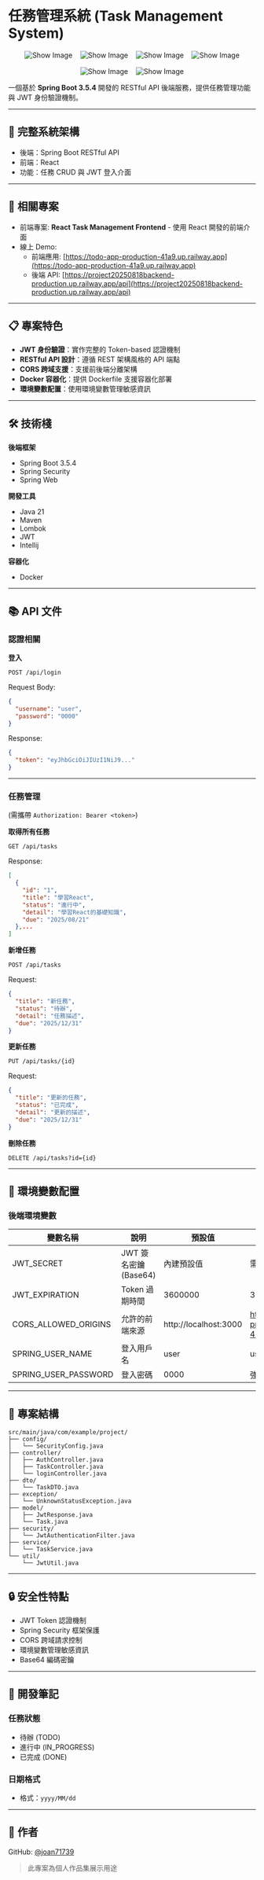 # 任務管理系統 (Task Management System)

<div style="display: flex; justify-content: center; gap: 16px; flex-wrap: wrap;">
  <img src="https://img.icons8.com/?size=100&id=90519&format=png&color=000000" alt="Show Image" />
  <img src="https://img.icons8.com/?size=100&id=FBO05Dys9QCg&format=png&color=000000" alt="Show Image" />
  <img src="https://img.icons8.com/?size=100&id=21888&format=png&color=000000" alt="Show Image" />
  <img src="https://img.icons8.com/?size=100&id=cdYUlRaag9G9&format=png&color=000000" alt="Show Image" />
  <img src="https://img.icons8.com/?size=100&id=12599&format=png&color=000000" alt="Show Image" />
  <img src="https://img.icons8.com/?size=100&id=61959&format=png&color=000000" alt="Show Image" />
</div>

一個基於 **Spring Boot 3.5.4** 開發的 RESTful API 後端服務，提供任務管理功能與 JWT 身份驗證機制。

---

## 🔗 完整系統架構
- 後端：Spring Boot RESTful API
- 前端：React
- 功能：任務 CRUD 與 JWT 登入介面

---

## 🔗 相關專案
- 前端專案: **React Task Management Frontend** - 使用 React 開發的前端介面
- 線上 Demo:
    - 前端應用: [https://todo-app-production-41a9.up.railway.app](https://todo-app-production-41a9.up.railway.app)
    - 後端 API: [https://project20250818backend-production.up.railway.app/api](https://project20250818backend-production.up.railway.app/api)

---

## 📋 專案特色
- **JWT 身份驗證**：實作完整的 Token-based 認證機制
- **RESTful API 設計**：遵循 REST 架構風格的 API 端點
- **CORS 跨域支援**：支援前後端分離架構
- **Docker 容器化**：提供 Dockerfile 支援容器化部署
- **環境變數配置**：使用環境變數管理敏感資訊

---

## 🛠 技術棧
**後端框架**
- Spring Boot 3.5.4
- Spring Security
- Spring Web

**開發工具**
- Java 21
- Maven
- Lombok
- JWT
- Intellij

**容器化**
- Docker

---

## 📚 API 文件

### 認證相關
**登入**
```http
POST /api/login
```
Request Body:
```json
{
  "username": "user",
  "password": "0000"
}
```
Response:
```json
{
  "token": "eyJhbGciOiJIUzI1NiJ9..."
}
```

---

### 任務管理
(需攜帶 `Authorization: Bearer <token>`)

**取得所有任務**
```http
GET /api/tasks
```
Response:
```json
[
  {
    "id": "1",
    "title": "學習React",
    "status": "進行中",
    "detail": "學習React的基礎知識",
    "due": "2025/08/21"
  },...
]
```

**新增任務**
```http
POST /api/tasks
```
Request:
```json
{
  "title": "新任務",
  "status": "待辦",
  "detail": "任務描述",
  "due": "2025/12/31"
}
```

**更新任務**
```http
PUT /api/tasks/{id}
```
Request:
```json
{
  "title": "更新的任務",
  "status": "已完成",
  "detail": "更新的描述",
  "due": "2025/12/31"
}
```

**刪除任務**
```http
DELETE /api/tasks?id={id}
```

---

## 🔧 環境變數配置

### 後端環境變數
| 變數名稱             | 說明                  | 預設值                | 生產環境值                                      |
| -------------------- | --------------------- | --------------------- | ----------------------------------------------- |
| JWT_SECRET           | JWT 簽名密鑰 (Base64) | 內建預設值            | 需自行生成                                      |
| JWT_EXPIRATION       | Token 過期時間        | 3600000               | 3600000                                         |
| CORS_ALLOWED_ORIGINS | 允許的前端來源        | http://localhost:3000 | https://todo-app-production-41a9.up.railway.app |
| SPRING_USER_NAME     | 登入用戶名            | user                  | user                                            |
| SPRING_USER_PASSWORD | 登入密碼              | 0000                  | 強密碼                                          |
---

## 📂 專案結構
```
src/main/java/com/example/project/
├── config/
│   └── SecurityConfig.java
├── controller/
│   ├── AuthController.java
│   ├── TaskController.java
│   └── loginController.java
├── dto/
│   └── TaskDTO.java
├── exception/
│   └── UnknownStatusException.java
├── model/
│   ├── JwtResponse.java
│   └── Task.java
├── security/
│   └── JwtAuthenticationFilter.java
├── service/
│   └── TaskService.java
└── util/
    └── JwtUtil.java
```

---

## 🔒 安全性特點
- JWT Token 認證機制
- Spring Security 框架保護
- CORS 跨域請求控制
- 環境變數管理敏感資訊
- Base64 編碼密鑰

---

## 📝 開發筆記

### 任務狀態
- 待辦 (TODO)
- 進行中 (IN_PROGRESS)
- 已完成 (DONE)

### 日期格式
- 格式：`yyyy/MM/dd`

---

## 👤 作者
GitHub: [@joan71739](https://github.com/joan71739)


> 此專案為個人作品集展示用途
